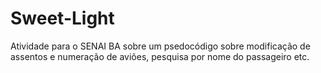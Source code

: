 # Sweet-Light
 Atividade para o SENAI BA sobre um psedocódigo sobre modificação de assentos e numeração de aviões, pesquisa por nome do passageiro etc.
